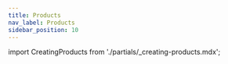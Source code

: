 ```yaml
---
title: Products
nav_label: Products
sidebar_position: 10
---
```


import CreatingProducts from './partials/_creating-products.mdx';

<CreatingProducts></CreatingProducts>
